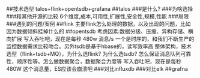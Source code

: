 ##技术选型
talos+flink+opentsdb+grafana
##talos
###是什么?
###为啥选择
###和其他开源的比较
6个维度,成本,可用性,扩展性,安全性,规模,性能
###局限
###遇到的问题/案例
##flink
主要flink怎么处理的数据，以及出现的问题，比如因为数据倾斜挂掉什么的
##opentsdb
考虑因素:数据分级、压缩、异构存储、横向扩展
写入吞吐吧，现在是每秒 480w 消息/s
[](https://juejin.cn/post/6844903545427361806)
一个是时序的，和我们不断生产的监控数据需求比较吻合。另外tsdb是基于hbase的，读写效率高
[](https://www.sohu.com/a/237660940_130419)
[](https://www.jianshu.com/p/5da398ae4017)
整体架构，技术选型（flink+tsdb+MQ），为什么选flink? 为什么选tsdb? 怎么保证消息队列可靠性，顺序性等。怎么做数据聚合，数据聚合力度等
写入吞吐吧，现在是每秒 480W
这个消息量，ES应该会崩溃吧
###对比influxdb
###对比elk
##grafna
